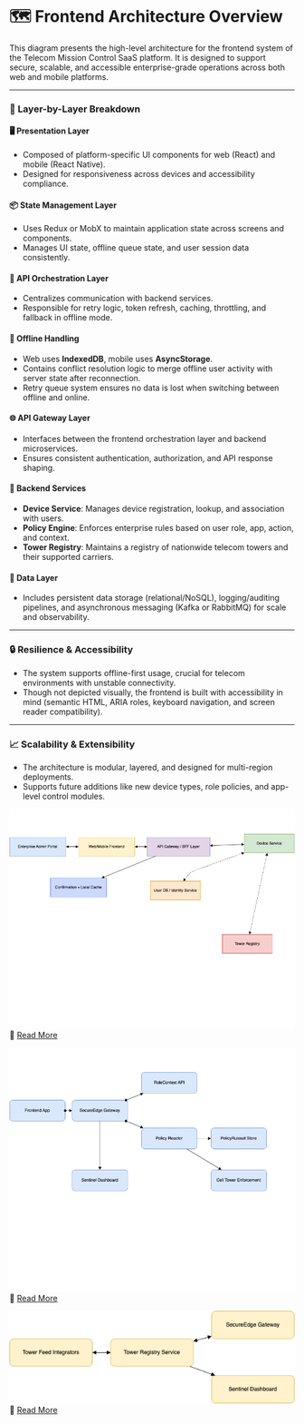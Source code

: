 # 🗺️ Frontend Architecture Overview

This diagram presents the high-level architecture for the frontend system of the Telecom Mission Control SaaS platform. It is designed to support secure, scalable, and accessible enterprise-grade operations across both web and mobile platforms.

---

### 🔧 Layer-by-Layer Breakdown

#### 🖥️ Presentation Layer

- Composed of platform-specific UI components for web (React) and mobile (React Native).
- Designed for responsiveness across devices and accessibility compliance.

#### 📦 State Management Layer

- Uses Redux or MobX to maintain application state across screens and components.
- Manages UI state, offline queue state, and user session data consistently.

#### 🔁 API Orchestration Layer

- Centralizes communication with backend services.
- Responsible for retry logic, token refresh, caching, throttling, and fallback in offline mode.

#### 💾 Offline Handling

- Web uses **IndexedDB**, mobile uses **AsyncStorage**.
- Contains conflict resolution logic to merge offline user activity with server state after reconnection.
- Retry queue system ensures no data is lost when switching between offline and online.

#### 🌐 API Gateway Layer

- Interfaces between the frontend orchestration layer and backend microservices.
- Ensures consistent authentication, authorization, and API response shaping.

#### 🧠 Backend Services

- **Device Service**: Manages device registration, lookup, and association with users.
- **Policy Engine**: Enforces enterprise rules based on user role, app, action, and context.
- **Tower Registry**: Maintains a registry of nationwide telecom towers and their supported carriers.

#### 📡 Data Layer

- Includes persistent data storage (relational/NoSQL), logging/auditing pipelines, and asynchronous messaging (Kafka or RabbitMQ) for scale and observability.

---

### 🔒 Resilience & Accessibility

- The system supports offline-first usage, crucial for telecom environments with unstable connectivity.
- Though not depicted visually, the frontend is built with accessibility in mind (semantic HTML, ARIA roles, keyboard navigation, and screen reader compatibility).

---

### 📈 Scalability & Extensibility

- The architecture is modular, layered, and designed for multi-region deployments.
- Supports future additions like new device types, role policies, and app-level control modules.

![Onboarding Flow](./data-flows/onboard-flow/onboard-flow.png)  
📄 [Read More](./data-flows/onboard-flow/onboard-flow.md)

![Policy Enforcement Flow](./data-flows/policy-reactor/policy-reactor.png)  
📄 [Read More](./data-flows/policy-reactor/policy-reactor.md)

![Tower Registory Service](./data-flows/tower-registory-service/tower-registory-service.png)  
📄 [Read More](./data-flows/tower-registory-service/tower-registory-service.md)
